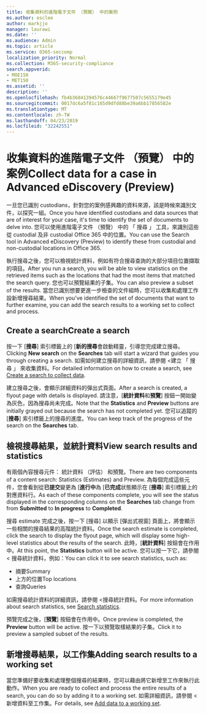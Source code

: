 ```yaml
---
title: 收集資料的進階電子文件 （預覽） 中的案例
ms.author: esclee
author: markjjo
manager: laurawi
ms.date: ''
ms.audience: Admin
ms.topic: article
ms.service: O365-seccomp
localization_priority: Normal
ms.collection: M365-security-compliance
search.appverid:
- MOE150
- MET150
ms.assetid: ''
description: ''
ms.openlocfilehash: fb4b36841394576c44667f9677507c5655179e45
ms.sourcegitcommit: 0017dc6a5f81c165d9dfd88be39a6bb17856582e
ms.translationtype: MT
ms.contentlocale: zh-TW
ms.lasthandoff: 04/23/2019
ms.locfileid: "32242551"
---
```

# <a name="collect-data-for-a-case-in-advanced-ediscovery-preview"></a><span data-ttu-id="5fbaa-102">收集資料的進階電子文件 （預覽） 中的案例</span><span class="sxs-lookup"><span data-stu-id="5fbaa-102">Collect data for a case in Advanced eDiscovery (Preview)</span></span>

<span data-ttu-id="5fbaa-103">一旦您已識別 custodians，針對您的案例感興趣的資料來源，該是時候來識別文件，以探究一組。</span><span class="sxs-lookup"><span data-stu-id="5fbaa-103">Once you have identified custodians and data sources that are of interest for your case, it's time to identify the set of documents to delve into.</span></span> <span data-ttu-id="5fbaa-104">您可以使用進階電子文件 （預覽） 中的 「 搜尋 」 工具，來識別這些從 custodial 及非 custodial Office 365 中的位置。</span><span class="sxs-lookup"><span data-stu-id="5fbaa-104">You can use the Search tool in Advanced eDiscovery (Preview) to identify these from custodial and non-custodial locations in Office 365.</span></span>

<span data-ttu-id="5fbaa-105">執行搜尋之後，您可以檢視統計資料，例如有符合搜尋查詢的大部分項目位置擷取的項目。</span><span class="sxs-lookup"><span data-stu-id="5fbaa-105">After you run a search, you will be able to view statistics on the retrieved items such as the locations that had the most items that matched the search query.</span></span> <span data-ttu-id="5fbaa-106">您也可以預覽結果的子集。</span><span class="sxs-lookup"><span data-stu-id="5fbaa-106">You can also preview a subset of the results.</span></span> <span data-ttu-id="5fbaa-107">當您已識別想要更進一步檢查的文件組時，您可以收集和處理工作設新增搜尋結果。</span><span class="sxs-lookup"><span data-stu-id="5fbaa-107">When you've identified the set of documents that want to further examine, you can add the search results to a working set to collect and process.</span></span>

## <a name="create-a-search"></a><span data-ttu-id="5fbaa-108">Create a search</span><span class="sxs-lookup"><span data-stu-id="5fbaa-108">Create a search</span></span>

<span data-ttu-id="5fbaa-109">按一下 [**搜尋**] 索引標籤上的 [**新的搜尋**會啟動精靈，引導您完成建立搜尋。</span><span class="sxs-lookup"><span data-stu-id="5fbaa-109">Clicking **New search** on the **Searches** tab will start a wizard that guides you through creating a search.</span></span> <span data-ttu-id="5fbaa-110">如需如何建立搜尋的詳細資訊，請參閱 <<c0>建立 「 搜尋 」 來收集資料。</span><span class="sxs-lookup"><span data-stu-id="5fbaa-110">For detailed information on how to create a search, see [Create a search to collect data](create-search-to-collect-data.md).</span></span>

<span data-ttu-id="5fbaa-111">建立搜尋之後，會顯示詳細資料的彈出式頁面。</span><span class="sxs-lookup"><span data-stu-id="5fbaa-111">After a search is created, a flyout page with details is displayed.</span></span> <span data-ttu-id="5fbaa-112">請注意，[**統計資料**和**預覽**] 按鈕一開始變為灰色，因為搜尋尚未完成。</span><span class="sxs-lookup"><span data-stu-id="5fbaa-112">Note that the **Statistics** and **Preview** buttons are initially grayed out because the search has not completed yet.</span></span> <span data-ttu-id="5fbaa-113">您可以追蹤的 [**搜尋**] 索引標籤上的搜尋的進度。</span><span class="sxs-lookup"><span data-stu-id="5fbaa-113">You can keep track of the progress of the search on the **Searches** tab.</span></span>

## <a name="view-search-results-and-statistics"></a><span data-ttu-id="5fbaa-114">檢視搜尋結果，並統計資料</span><span class="sxs-lookup"><span data-stu-id="5fbaa-114">View search results and statistics</span></span>
<span data-ttu-id="5fbaa-115">有兩個內容搜尋元件： 統計資料 （評估） 和預覽。</span><span class="sxs-lookup"><span data-stu-id="5fbaa-115">There are two components of a content search: Statistics (Estimates) and Preview.</span></span> <span data-ttu-id="5fbaa-116">為每個完成這些元件，您會看到從**已提交**變更為 [**進行中**為 [**已完成**狀態顯示在 [**搜尋**] 索引標籤上的對應資料行。</span><span class="sxs-lookup"><span data-stu-id="5fbaa-116">As each of these components complete, you will see the status displayed in the corresponding columns on the **Searches** tab change from from **Submitted** to **In progress** to **Completed**.</span></span>

<span data-ttu-id="5fbaa-117">搜尋 estimate 完成之後，按一下 [搜尋] 以顯示 [彈出式視窗] 頁面上，將會顯示一些相關的搜尋結果的高階統計資料。</span><span class="sxs-lookup"><span data-stu-id="5fbaa-117">Once the search estimate is completed, click the search to display the flyout page, which will display some high-level statistics about the results of the search.</span></span> <span data-ttu-id="5fbaa-118">此時，[**統計資料**] 按鈕會在作用中。</span><span class="sxs-lookup"><span data-stu-id="5fbaa-118">At this point, the **Statistics** button will be active.</span></span> <span data-ttu-id="5fbaa-119">您可以按一下它，請參閱 < 搜尋統計資料，例如：</span><span class="sxs-lookup"><span data-stu-id="5fbaa-119">You can click it to see search statistics, such as:</span></span>

- <span data-ttu-id="5fbaa-120">摘要</span><span class="sxs-lookup"><span data-stu-id="5fbaa-120">Summary</span></span>
- <span data-ttu-id="5fbaa-121">上方的位置</span><span class="sxs-lookup"><span data-stu-id="5fbaa-121">Top locations</span></span>
- <span data-ttu-id="5fbaa-122">查詢</span><span class="sxs-lookup"><span data-stu-id="5fbaa-122">Queries</span></span>

<span data-ttu-id="5fbaa-123">如需搜尋統計資料的詳細資訊，請參閱 <<c0>搜尋統計資料。</span><span class="sxs-lookup"><span data-stu-id="5fbaa-123">For more information about search statistics, see [Search statistics](search-statistics.md).</span></span>

<span data-ttu-id="5fbaa-124">預覽完成之後，[**預覽**] 按鈕會在作用中。</span><span class="sxs-lookup"><span data-stu-id="5fbaa-124">Once preview is completed, the **Preview** button will be active.</span></span> <span data-ttu-id="5fbaa-125">按一下以預覽取樣結果的子集。</span><span class="sxs-lookup"><span data-stu-id="5fbaa-125">Click it to preview a sampled subset of the results.</span></span>

## <a name="adding-search-results-to-a-working-set"></a><span data-ttu-id="5fbaa-126">新增搜尋結果，以工作集</span><span class="sxs-lookup"><span data-stu-id="5fbaa-126">Adding search results to a working set</span></span>

<span data-ttu-id="5fbaa-127">當您準備好要收集和處理整個搜尋的結果時，您可以藉由將它新增至工作來執行此動作。</span><span class="sxs-lookup"><span data-stu-id="5fbaa-127">When you are ready to collect and process the entire results of a search, you can do so by adding it to a working set.</span></span> <span data-ttu-id="5fbaa-128">如需詳細資訊，請參閱 <<c0>新增資料至工作集。</span><span class="sxs-lookup"><span data-stu-id="5fbaa-128">For details, see [Add data to a working set](add-data-to-working-set.md).</span></span> 
